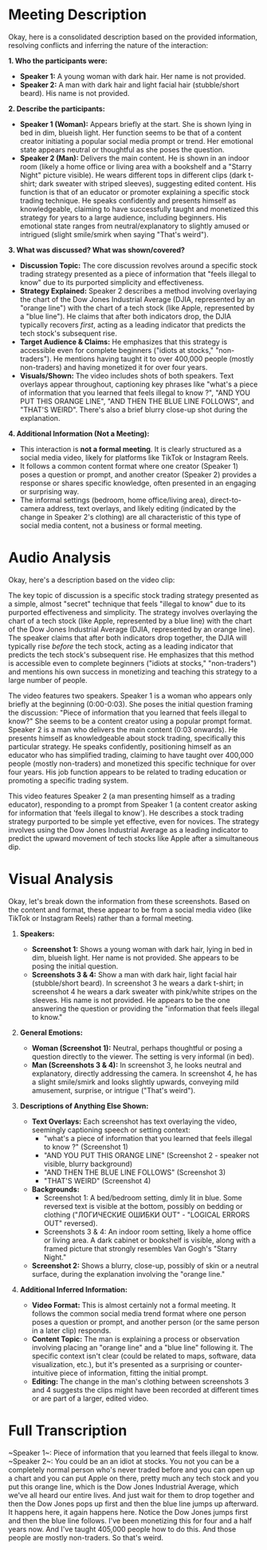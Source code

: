 # Meeting Description

Okay, here is a consolidated description based on the provided information, resolving conflicts and inferring the nature of the interaction:

**1. Who the participants were:**

*   **Speaker 1:** A young woman with dark hair. Her name is not provided.
*   **Speaker 2:** A man with dark hair and light facial hair (stubble/short beard). His name is not provided.

**2. Describe the participants:**

*   **Speaker 1 (Woman):** Appears briefly at the start. She is shown lying in bed in dim, blueish light. Her function seems to be that of a content creator initiating a popular social media prompt or trend. Her emotional state appears neutral or thoughtful as she poses the question.
*   **Speaker 2 (Man):** Delivers the main content. He is shown in an indoor room (likely a home office or living area with a bookshelf and a "Starry Night" picture visible). He wears different tops in different clips (dark t-shirt; dark sweater with striped sleeves), suggesting edited content. His function is that of an educator or promoter explaining a specific stock trading technique. He speaks confidently and presents himself as knowledgeable, claiming to have successfully taught and monetized this strategy for years to a large audience, including beginners. His emotional state ranges from neutral/explanatory to slightly amused or intrigued (slight smile/smirk when saying "That's weird").

**3. What was discussed? What was shown/covered?**

*   **Discussion Topic:** The core discussion revolves around a specific stock trading strategy presented as a piece of information that "feels illegal to know" due to its purported simplicity and effectiveness.
*   **Strategy Explained:** Speaker 2 describes a method involving overlaying the chart of the Dow Jones Industrial Average (DJIA, represented by an "orange line") with the chart of a tech stock (like Apple, represented by a "blue line"). He claims that after both indicators drop, the DJIA typically recovers *first*, acting as a leading indicator that predicts the tech stock's subsequent rise.
*   **Target Audience & Claims:** He emphasizes that this strategy is accessible even for complete beginners ("idiots at stocks," "non-traders"). He mentions having taught it to over 400,000 people (mostly non-traders) and having monetized it for over four years.
*   **Visuals/Shown:** The video includes shots of both speakers. Text overlays appear throughout, captioning key phrases like "what's a piece of information that you learned that feels illegal to know ?", "AND YOU PUT THIS ORANGE LINE", "AND THEN THE BLUE LINE FOLLOWS", and "THAT'S WEIRD". There's also a brief blurry close-up shot during the explanation.

**4. Additional Information (Not a Meeting):**

*   This interaction is **not a formal meeting**. It is clearly structured as a social media video, likely for platforms like TikTok or Instagram Reels.
*   It follows a common content format where one creator (Speaker 1) poses a question or prompt, and another creator (Speaker 2) provides a response or shares specific knowledge, often presented in an engaging or surprising way.
*   The informal settings (bedroom, home office/living area), direct-to-camera address, text overlays, and likely editing (indicated by the change in Speaker 2's clothing) are all characteristic of this type of social media content, not a business or formal meeting.


# Audio Analysis

Okay, here's a description based on the video clip:

The key topic of discussion is a specific stock trading strategy presented as a simple, almost "secret" technique that feels "illegal to know" due to its purported effectiveness and simplicity. The strategy involves overlaying the chart of a tech stock (like Apple, represented by a blue line) with the chart of the Dow Jones Industrial Average (DJIA, represented by an orange line). The speaker claims that after both indicators drop together, the DJIA will typically rise *before* the tech stock, acting as a leading indicator that predicts the tech stock's subsequent rise. He emphasizes that this method is accessible even to complete beginners ("idiots at stocks," "non-traders") and mentions his own success in monetizing and teaching this strategy to a large number of people.

The video features two speakers. Speaker 1 is a woman who appears only briefly at the beginning (0:00-0:03). She poses the initial question framing the discussion: "Piece of information that you learned that feels illegal to know?" She seems to be a content creator using a popular prompt format. Speaker 2 is a man who delivers the main content (0:03 onwards). He presents himself as knowledgeable about stock trading, specifically this particular strategy. He speaks confidently, positioning himself as an educator who has simplified trading, claiming to have taught over 400,000 people (mostly non-traders) and monetized this specific technique for over four years. His job function appears to be related to trading education or promoting a specific trading system.

This video features Speaker 2 (a man presenting himself as a trading educator), responding to a prompt from Speaker 1 (a content creator asking for information that 'feels illegal to know'). He describes a stock trading strategy purported to be simple yet effective, even for novices. The strategy involves using the Dow Jones Industrial Average as a leading indicator to predict the upward movement of tech stocks like Apple after a simultaneous dip.


# Visual Analysis

Okay, let's break down the information from these screenshots. Based on the content and format, these appear to be from a social media video (like TikTok or Instagram Reels) rather than a formal meeting.

1.  **Speakers:**
    *   **Screenshot 1:** Shows a young woman with dark hair, lying in bed in dim, blueish light. Her name is not provided. She appears to be posing the initial question.
    *   **Screenshots 3 & 4:** Show a man with dark hair, light facial hair (stubble/short beard). In screenshot 3 he wears a dark t-shirt; in screenshot 4 he wears a dark sweater with pink/white stripes on the sleeves. His name is not provided. He appears to be the one answering the question or providing the "information that feels illegal to know."

2.  **General Emotions:**
    *   **Woman (Screenshot 1):** Neutral, perhaps thoughtful or posing a question directly to the viewer. The setting is very informal (in bed).
    *   **Man (Screenshots 3 & 4):** In screenshot 3, he looks neutral and explanatory, directly addressing the camera. In screenshot 4, he has a slight smile/smirk and looks slightly upwards, conveying mild amusement, surprise, or intrigue ("That's weird").

3.  **Descriptions of Anything Else Shown:**
    *   **Text Overlays:** Each screenshot has text overlaying the video, seemingly captioning speech or setting context:
        *   "what's a piece of information that you learned that feels illegal to know ?" (Screenshot 1)
        *   "AND YOU PUT THIS ORANGE LINE" (Screenshot 2 - speaker not visible, blurry background)
        *   "AND THEN THE BLUE LINE FOLLOWS" (Screenshot 3)
        *   "THAT'S WEIRD" (Screenshot 4)
    *   **Backgrounds:**
        *   Screenshot 1: A bed/bedroom setting, dimly lit in blue. Some reversed text is visible at the bottom, possibly on bedding or clothing ("ЛОГИЧЕСКИЕ ОШИБКИ OUT" - "LOGICAL ERRORS OUT" reversed).
        *   Screenshots 3 & 4: An indoor room setting, likely a home office or living area. A dark cabinet or bookshelf is visible, along with a framed picture that strongly resembles Van Gogh's "Starry Night."
    *   **Screenshot 2:** Shows a blurry, close-up, possibly of skin or a neutral surface, during the explanation involving the "orange line."

4.  **Additional Inferred Information:**
    *   **Video Format:** This is almost certainly not a formal meeting. It follows the common social media trend format where one person poses a question or prompt, and another person (or the same person in a later clip) responds.
    *   **Content Topic:** The man is explaining a process or observation involving placing an "orange line" and a "blue line" following it. The specific context isn't clear (could be related to maps, software, data visualization, etc.), but it's presented as a surprising or counter-intuitive piece of information, fitting the initial prompt.
    *   **Editing:** The change in the man's clothing between screenshots 3 and 4 suggests the clips might have been recorded at different times or are part of a larger, edited video.


# Full Transcription

~Speaker 1~: Piece of information that you learned that feels illegal to know.
~Speaker 2~: You could be an an idiot at stocks. You not you can be a completely normal person who's never traded before and you can open up a chart and you can put Apple on there, pretty much any tech stock and you put this orange line, which is the Dow Jones Industrial Average, which we've all heard our entire lives. And just wait for them to drop together and then the Dow Jones pops up first and then the blue line jumps up afterward. It happens here, it again happens here. Notice the Dow Jones jumps first and then the blue line follows. I've been monetizing this for four and a half years now. And I've taught 405,000 people how to do this. And those people are mostly non-traders. So that's weird.